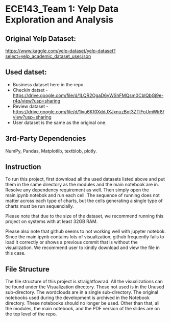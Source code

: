 # ECE143_Team 1: Yelp Data Exploration and Analysis

## Original Yelp Dataset: 
https://www.kaggle.com/yelp-dataset/yelp-dataset?select=yelp_academic_dataset_user.json
## Used datset:
 - Business dataset here in the repo.
 - Checkin datset - https://drive.google.com/file/d/1LQR2OgaD6yWShFMQsm0CblQbGj9e-r4q/view?usp=sharing
 - Review dataset - https://drive.google.com/file/d/1ivu6Kf0XddJXJxnuzBqt3ZTIFoUmWlr8/view?usp=sharing
 - User dataset is the same as the original one.
## 3rd-Party Dependencies

NumPy, Pandas, Matplotlib, textblob, plotly.

## Instruction
To run this project, first download all the used datasets listed above and put them in the same directory as the modules and the main notebook are in. Resolve any dependency requirement as well. Then simply open the main.ipynb notebok and run each cell. The sequence of running does not matter across each type of charts, but the cells generating a single type of charts must be run sequencially. 

Please note that due to the size of the dataset, we recommend running this project on systems with at least 32GB RAM.

Please also note that github seems to not working well with jupyter notebok. Since the main.ipynb contains lots of visualization, github frequently fails to load it correctly or shows a previous commit that is without the visualization. We recommend user to kindly download and view the file in this case. 

## File Structure
The file structure of this project is straightfowrad. All the visualizations can be found under the Visualization directory. Those not used is in the Unused sub-directory. The wordclouds are in a single sub-directory. The original notebooks used during the development is archived in the Notebook directory. These notebooks should no longer be used. Other than that, all the modules, the main notebook, and the PDF version of the slides are on the top level of the repo. 
